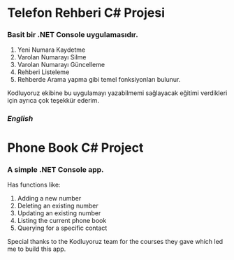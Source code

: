 # Telefon Rehberi C# Projesi
### Basit bir .NET Console uygulamasıdır.
1) Yeni Numara Kaydetme
2) Varolan Numarayı Silme
3) Varolan Numarayı Güncelleme
4) Rehberi Listeleme
5) Rehberde Arama yapma
gibi temel fonksiyonları bulunur.

Kodluyoruz ekibine bu uygulamayı yazabilmemi sağlayacak eğitimi verdikleri için ayrıca çok teşekkür ederim.

### ***English***

# Phone Book C# Project
### A simple .NET Console app.
Has functions like:
1) Adding a new number
2) Deleting an existing number
3) Updating an existing number
4) Listing the current phone book
5) Querying for a specific contact

Special thanks to the Kodluyoruz team for the courses they gave which led me to build this app.

